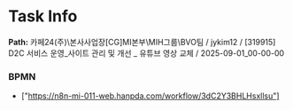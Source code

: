 # Task Info

**Path:** 카페24(주)\본사사업장\[CG]MI본부\MIH그룹\BVO팀 / jykim12 / [319915] D2C 서비스 운영_사이트 관리 및 개선 _ 유튜브 영상 교체 / 2025-09-01_00-00-00

### BPMN
- ["https://n8n-mi-011-web.hanpda.com/workflow/3dC2Y3BHLHsxllsu"]

